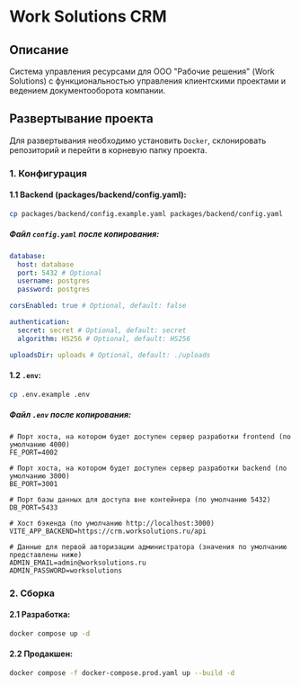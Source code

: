 # Work Solutions CRM
## Описание
Система управления ресурсами для ООО "Рабочие решения" (Work Solutions) с функциональностью управления клиентскими проектами и ведением документооборота компании.

## Развертывание проекта
Для развертывания необходимо установить `Docker`, склонировать репозиторий и перейти в корневую папку проекта.

### 1. Конфигурация
#### 1.1 Backend (packages/backend/config.yaml):
```bash
cp packages/backend/config.example.yaml packages/backend/config.yaml
```
##### Файл `config.yaml` после копирования:
```yaml
database:
  host: database
  port: 5432 # Optional
  username: postgres
  password: postgres

corsEnabled: true # Optional, default: false

authentication:
  secret: secret # Optional, default: secret
  algorithm: HS256 # Optional, default: HS256

uploadsDir: uploads # Optional, default: ./uploads
```

#### 1.2 `.env`:
```bash
cp .env.example .env
```
##### Файл `.env` после копирования:
```dotenv
# Порт хоста, на котором будет доступен сервер разработки frontend (по умолчанию 4000)
FE_PORT=4002

# Порт хоста, на котором будет доступен сервер разработки backend (по умолчанию 3000)
BE_PORT=3001

# Порт базы данных для доступа вне контейнера (по умолчанию 5432)
DB_PORT=5433

# Хост бэкенда (по умолчанию http://localhost:3000)
VITE_APP_BACKEND=https://crm.worksolutions.ru/api

# Данные для первой авторизации администратора (значения по умолчанию представлены ниже)
ADMIN_EMAIL=admin@worksolutions.ru
ADMIN_PASSWORD=worksolutions
```

### 2. Сборка
#### 2.1 Разработка:
```bash
docker compose up -d
```
#### 2.2 Продакшен:
```sh
docker compose -f docker-compose.prod.yaml up --build -d
```
